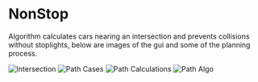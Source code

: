 # NonStop
Algorithm calculates cars nearing an intersection and prevents collisions without stoplights, below are images of the gui and some of the planning process.

![Intersection](https://user-images.githubusercontent.com/25191547/104875616-b1fff080-5923-11eb-92d8-36919d5bac4c.jpg)
![Path Cases](https://user-images.githubusercontent.com/25191547/104875634-c47a2a00-5923-11eb-9217-410dc6d8a676.jpg)
![Path Calculations](https://user-images.githubusercontent.com/25191547/104875636-c643ed80-5923-11eb-8220-ad7507b6d845.jpg)
![Path Algo](https://user-images.githubusercontent.com/25191547/104875645-c7751a80-5923-11eb-8835-e862aa212da2.jpg)
